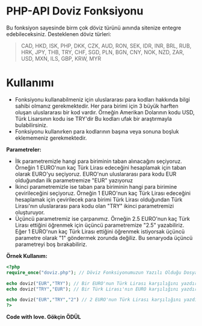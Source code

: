 # PHP-API Doviz Fonksiyonu


Bu fonksiyon sayesinde birm çok döviz türünü aınında sitenize entegre edebileceksiniz. Desteklenen döviz türleri: 
> CAD, HKD, ISK, PHP, DKK, CZK, AUD, RON, SEK, IDR, INR, BRL, RUB, HRK, JPY, THB, TRY, CHF, SGD, PLN, BGN, CNY, NOK, NZD, ZAR, USD, MXN, ILS, GBP, KRW, MYR


# Kullanımı

  - Fonksiyonu kullanabilmeniz için uluslararası para kodları hakkında bilgi sahibi olmanız gerekmektedir. Her para birimi için 3 büyük harften oluşan uluslararası bir kod vardır. Örneğin Amerikan Dolarının kodu USD, Türk Lisarsının kodu ise TRY'dir Bu kodları ufak bir araştırmayla bulabilirsiniz.
  - Fonksiyonu kullanırken para kodlarının başına veya sonuna boşluk eklememeniz gerekmektedir.

**Parametreler:**

- İlk parametremizle hangi para biriminin taban alınacağını seçiyoruz. Örneğin 1 EURO'nun kaç Türk Lirası edeceğini hesaplamak için taban olarak EURO'yu seçiyoruz. EURO'nun uluslararası para kodu EUR olduğundan ilk parametremize "EUR" yazıyoruz
- İkinci parametremizle ise taban para biriminin hangi para birimine çevirileceğini seçiyoruz. Örneğin 1 EURO'nun kaç Türk Lirası edeceğini hesaplamak için çevirilecek para birimi Türk Lirası olduğundan Türk Lirası'nın uluslararası para kodu olan "TRY" ikinci parametremizi oluşturuyor.
- Üçüncü parametremiz ise çarpanımız. Örneğin 2.5 EURO'nun kaç Türk Lirası ettiğini öğrenmek için üçüncü parametremize "2.5" yazabiliriz. Eğer 1 EURO'nun kaç Türk Lirası ettiğini öğrenmek istiyorsak üçüncü parametre olarak "1" göndermek zorunda değiliz. Bu senaryoda üçüncü parametreyi boş bırakabiliriz. 

**Örnek Kullanım:**
```php
<?php
require_once("doviz.php"); // Döviz Fonksiyonumuzun Yazılı Olduğu Dosyayı Çağırdık

echo doviz("EUR","TRY"); // Bir EURO'nun Türk Lirası karşılığını yazdırdık.
echo doviz("TRY","EUR"); // Bir Türk Lirası'nın EURO karşılığını yazdırdık.

echo doviz("EUR","TRY","2") // 2 EURO'nun Türk Lirası karşılığını yazdırdık.
?>
```


**Code with love. Gökçin ÖDÜL**
